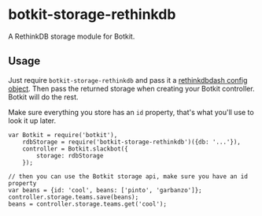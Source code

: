 # botkit-storage-rethinkdb

A RethinkDB storage module for Botkit.

## Usage

Just require `botkit-storage-rethinkdb` and pass it a [rethinkdbdash config object](https://github.com/neumino/rethinkdbdash#importing-the-driver).
Then pass the returned storage when creating your Botkit controller. Botkit will do the rest.

Make sure everything you store has an `id` property, that's what you'll use to look it up later.

```
var Botkit = require('botkit'),
    rdbStorage = require('botkit-storage-rethinkdb')({db: '...'}),
    controller = Botkit.slackbot({
        storage: rdbStorage
    });
```

```
// then you can use the Botkit storage api, make sure you have an id property
var beans = {id: 'cool', beans: ['pinto', 'garbanzo']};
controller.storage.teams.save(beans);
beans = controller.storage.teams.get('cool');

```
